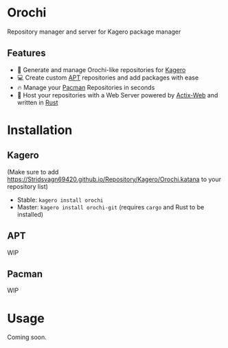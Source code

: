# Orochi
Repository manager and server for Kagero package manager

## Features
* 🏮 Generate and manage Orochi-like repositories for [Kagero](https://github.com/Stridsvagn69420/Kagero)
* 💻 Create custom [APT](https://salsa.debian.org/apt-team/apt) repositories and add packages with ease
* 🔥 Manage your [Pacman](https://gitlab.archlinux.org/pacman/pacman) Repositories in seconds
* 🚀 Host your repositories with a Web Server powered by [Actix-Web](https://github.com/actix/actix-web) and written in [Rust](https://github.com/rust-lang/rust)

# Installation
## Kagero
(Make sure to add https://Stridsvagn69420.github.io/Repository/Kagero/Orochi.katana to your repository list)
* Stable: `kagero install orochi`
* Master: `kagero install orochi-git` (requires `cargo` and Rust to be installed)

## APT
WIP

## Pacman
WIP

# Usage
Coming soon.

